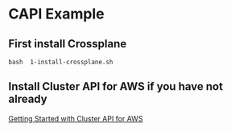 # CAPI Example

## First install Crossplane
```
bash  1-install-crossplane.sh
```

## Install Cluster API for AWS if you have not already
[Getting Started with Cluster API for AWS](https://cluster-api-aws.sigs.k8s.io/getting-started)



